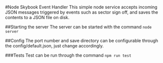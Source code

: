 #Node Skybook Event Handler
This simple node service accepts incoming JSON messages 
triggered by events such as sector sign off, and saves 
the contents to a JSON file on disk.

##Starting the server
The server can be started with the command ```node server```

##Config
The port number and save directory can be configurable 
through the config/default.json, just change accordingly.

###Tests
Test can be run through the command ```npm run test```
